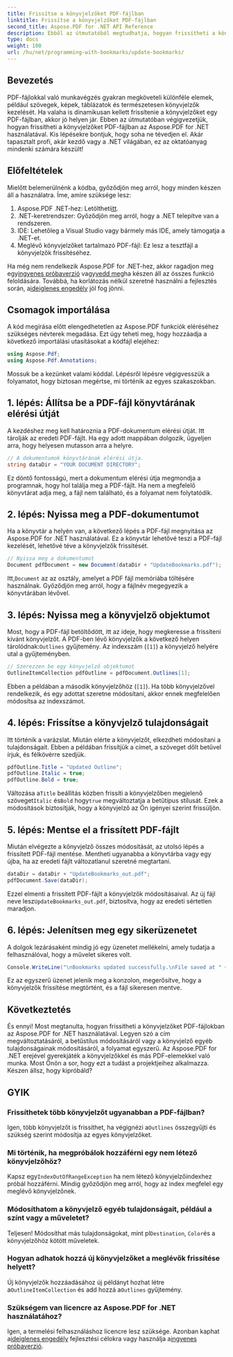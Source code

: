 ```yaml
---
title: Frissítse a könyvjelzőket PDF-fájlban
linktitle: Frissítse a könyvjelzőket PDF-fájlban
second_title: Aspose.PDF for .NET API Reference
description: Ebből az útmutatóból megtudhatja, hogyan frissítheti a könyvjelzőket PDF-fájlokban az Aspose.PDF for .NET használatával. Tökéletes azoknak a fejlesztőknek, akik hatékonyan szeretnék módosítani a PDF-könyvjelzőket.
type: docs
weight: 100
url: /hu/net/programming-with-bookmarks/update-bookmarks/
---
```

## Bevezetés

PDF-fájlokkal való munkavégzés gyakran megköveteli különféle elemek, például szövegek, képek, táblázatok és természetesen könyvjelzők kezelését. Ha valaha is dinamikusan kellett frissítenie a könyvjelzőket egy PDF-fájlban, akkor jó helyen jár. Ebben az útmutatóban végigvezetjük, hogyan frissítheti a könyvjelzőket PDF-fájlban az Aspose.PDF for .NET használatával. Kis lépésekre bontjuk, hogy soha ne tévedjen el. Akár tapasztalt profi, akár kezdő vagy a .NET világában, ez az oktatóanyag mindenki számára készült!

## Előfeltételek

Mielőtt belemerülnénk a kódba, győződjön meg arról, hogy minden készen áll a használatra. Íme, amire szüksége lesz:

1.  Aspose.PDF .NET-hez: Letöltheti[itt](https://releases.aspose.com/pdf/net/).
2. .NET-keretrendszer: Győződjön meg arról, hogy a .NET telepítve van a rendszeren.
3. IDE: Lehetőleg a Visual Studio vagy bármely más IDE, amely támogatja a .NET-et.
4. Meglévő könyvjelzőket tartalmazó PDF-fájl: Ez lesz a tesztfájl a könyvjelzők frissítéséhez.

 Ha még nem rendelkezik Aspose.PDF for .NET-hez, akkor ragadjon meg egy[ingyenes próbaverzió](https://releases.aspose.com/) vagy[vedd meg](https://purchase.aspose.com/buy)ha készen áll az összes funkció feloldására. Továbbá, ha korlátozás nélkül szeretné használni a fejlesztés során, a[ideiglenes engedély](https://purchase.aspose.com/temporary-license/) jól fog jönni.

## Csomagok importálása

A kód megírása előtt elengedhetetlen az Aspose.PDF funkciók eléréséhez szükséges névterek megadása. Ezt úgy teheti meg, hogy hozzáadja a következő importálási utasításokat a kódfájl elejéhez:

```csharp
using Aspose.Pdf;
using Aspose.Pdf.Annotations;
```

Mossuk be a kezünket valami kóddal. Lépésről lépésre végigvesszük a folyamatot, hogy biztosan megértse, mi történik az egyes szakaszokban.

## 1. lépés: Állítsa be a PDF-fájl könyvtárának elérési útját

A kezdéshez meg kell határoznia a PDF-dokumentum elérési útját. Itt tárolják az eredeti PDF-fájlt. Ha egy adott mappában dolgozik, ügyeljen arra, hogy helyesen mutasson arra a helyre.

```csharp
// A dokumentumok könyvtárának elérési útja.
string dataDir = "YOUR DOCUMENT DIRECTORY";
```

Ez döntő fontosságú, mert a dokumentum elérési útja megmondja a programnak, hogy hol találja meg a PDF-fájlt. Ha nem a megfelelő könyvtárat adja meg, a fájl nem található, és a folyamat nem folytatódik.

## 2. lépés: Nyissa meg a PDF-dokumentumot

Ha a könyvtár a helyén van, a következő lépés a PDF-fájl megnyitása az Aspose.PDF for .NET használatával. Ez a könyvtár lehetővé teszi a PDF-fájl kezelését, lehetővé téve a könyvjelzők frissítését.

```csharp
// Nyissa meg a dokumentumot
Document pdfDocument = new Document(dataDir + "UpdateBookmarks.pdf");
```

 Itt,`Document` az az osztály, amelyet a PDF fájl memóriába töltésére használnak. Győződjön meg arról, hogy a fájlnév megegyezik a könyvtárában lévővel. 

## 3. lépés: Nyissa meg a könyvjelző objektumot

 Most, hogy a PDF-fájl betöltődött, itt az ideje, hogy megkeresse a frissíteni kívánt könyvjelzőt. A PDF-ben lévő könyvjelzők a következő helyen tárolódnak:`Outlines` gyűjtemény. Az indexszám (`[1]`) a könyvjelző helyére utal a gyűjteményben.

```csharp
// Szerezzen be egy könyvjelző objektumot
OutlineItemCollection pdfOutline = pdfDocument.Outlines[1];
```

Ebben a példában a második könyvjelzőhöz (`[1]`). Ha több könyvjelzővel rendelkezik, és egy adottat szeretne módosítani, akkor ennek megfelelően módosítsa az indexszámot.

## 4. lépés: Frissítse a könyvjelző tulajdonságait

Itt történik a varázslat. Miután elérte a könyvjelzőt, elkezdheti módosítani a tulajdonságait. Ebben a példában frissítjük a címet, a szöveget dőlt betűvel írjuk, és félkövérre szedjük.

```csharp
pdfOutline.Title = "Updated Outline";
pdfOutline.Italic = true;
pdfOutline.Bold = true;
```

 Változása a`Title` beállítás közben frissíti a könyvjelzőben megjelenő szöveget`Italic` és`Bold` hogy`true` megváltoztatja a betűtípus stílusát. Ezek a módosítások biztosítják, hogy a könyvjelző az Ön igényei szerint frissüljön.

## 5. lépés: Mentse el a frissített PDF-fájlt

Miután elvégezte a könyvjelző összes módosítását, az utolsó lépés a frissített PDF-fájl mentése. Mentheti ugyanabba a könyvtárba vagy egy újba, ha az eredeti fájlt változatlanul szeretné megtartani.

```csharp
dataDir = dataDir + "UpdateBookmarks_out.pdf";
pdfDocument.Save(dataDir);
```

 Ezzel elmenti a frissített PDF-fájlt a könyvjelzők módosításaival. Az új fájl neve lesz`UpdateBookmarks_out.pdf`, biztosítva, hogy az eredeti sértetlen maradjon.

## 6. lépés: Jelenítsen meg egy sikerüzenetet

A dolgok lezárásaként mindig jó egy üzenetet mellékelni, amely tudatja a felhasználóval, hogy a művelet sikeres volt.

```csharp
Console.WriteLine("\nBookmarks updated successfully.\nFile saved at " + dataDir);
```

Ez az egyszerű üzenet jelenik meg a konzolon, megerősítve, hogy a könyvjelzők frissítése megtörtént, és a fájl sikeresen mentve.

## Következtetés

És ennyi! Most megtanulta, hogyan frissítheti a könyvjelzőket PDF-fájlokban az Aspose.PDF for .NET használatával. Legyen szó a cím megváltoztatásáról, a betűstílus módosításáról vagy a könyvjelző egyéb tulajdonságainak módosításáról, a folyamat egyszerű. Az Aspose.PDF for .NET erejével gyerekjáték a könyvjelzőkkel és más PDF-elemekkel való munka. Most Önön a sor, hogy ezt a tudást a projektjeihez alkalmazza. Készen állsz, hogy kipróbáld?

## GYIK

### Frissíthetek több könyvjelzőt ugyanabban a PDF-fájlban?  
 Igen, több könyvjelzőt is frissíthet, ha végignézi a`Outlines` összegyűjti és szükség szerint módosítja az egyes könyvjelzőket.

### Mi történik, ha megpróbálok hozzáférni egy nem létező könyvjelzőhöz?  
 Kapsz egy`IndexOutOfRangeException` ha nem létező könyvjelzőindexhez próbál hozzáférni. Mindig győződjön meg arról, hogy az index megfelel egy meglévő könyvjelzőnek.

### Módosíthatom a könyvjelző egyéb tulajdonságait, például a színt vagy a műveletet?  
 Teljesen! Módosíthat más tulajdonságokat, mint pl`Destination`, `Color`és a könyvjelzőhöz kötött műveletek.

### Hogyan adhatok hozzá új könyvjelzőket a meglévők frissítése helyett?  
 Új könyvjelzők hozzáadásához új példányt hozhat létre a`OutlineItemCollection` és add hozzá a`Outlines` gyűjtemény.

### Szükségem van licencre az Aspose.PDF for .NET használatához?  
 Igen, a termelési felhasználáshoz licencre lesz szüksége. Azonban kaphat a[ideiglenes engedély](https://purchase.aspose.com/temporary-license/) fejlesztési célokra vagy használja a[ingyenes próbaverzió](https://releases.aspose.com/).